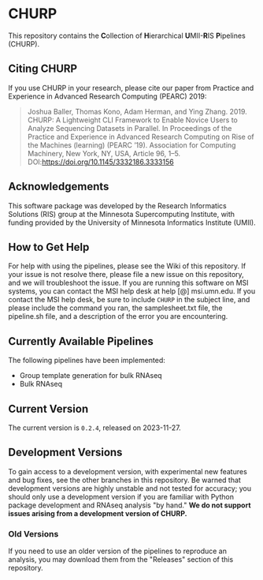 # CHURP
This repository contains the **C**ollection of **H**ierarchical **U**MII-**R**IS **P**ipelines (CHURP).

## Citing CHURP
If you use CHURP in your research, please cite our paper from Practice and Experience in Advanced Research Computing (PEARC) 2019:

>Joshua Baller, Thomas Kono, Adam Herman, and Ying Zhang. 2019. CHURP: A Lightweight CLI Framework to Enable Novice Users to Analyze Sequencing Datasets in Parallel. In Proceedings of the Practice and Experience in Advanced Research Computing on Rise of the Machines (learning) (PEARC ’19). Association for Computing Machinery, New York, NY, USA, Article 96, 1–5. DOI:https://doi.org/10.1145/3332186.3333156

## Acknowledgements
This software package was developed by the Research Informatics Solutions (RIS) group at the Minnesota Supercomputing Institute, with funding provided by the University of Minnesota Informatics Institute (UMII).

## How to Get Help
For help with using the pipelines, please see the Wiki of this repository. If your issue is not resolve there, please file a new issue on this repository, and we will troubleshoot the issue. If you are running this software on MSI systems, you can contact the MSI help desk at help [@] msi.umn.edu. If you contact the MSI help desk, be sure to include `CHURP` in the subject line, and please include the command you ran, the samplesheet.txt file, the pipeline.sh file, and a description of the error you are encountering.

## Currently Available Pipelines
The following pipelines have been implemented:

- Group template generation for bulk RNAseq
- Bulk RNAseq

## Current Version
The current version is `0.2.4`, released on 2023-11-27.

## Development Versions
To gain access to a development version, with experimental new features and bug fixes, see the other branches in this repository. Be warned that development versions are highly unstable and not tested for accuracy; you should only use a development version if you are familiar with Python package development and RNAseq analysis "by hand." **We do not support issues arising from a development version of CHURP.**

### Old Versions
If you need to use an older version of the pipelines to reproduce an analysis,
you may download them from the "Releases" section of this repository.

